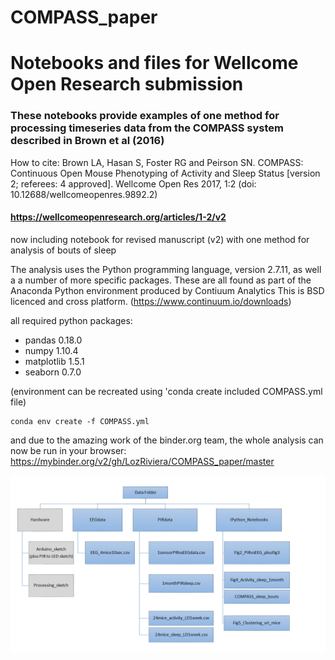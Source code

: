 # COMPASS_paper
# Notebooks and files for Wellcome Open Research submission

### These notebooks provide examples of one method for processing timeseries data from the COMPASS system described in Brown et al (2016)

How to cite: Brown LA, Hasan S, Foster RG and Peirson SN. COMPASS: Continuous Open Mouse Phenotyping of Activity and Sleep Status [version 2; referees: 4 approved]. Wellcome Open Res 2017, 1:2 (doi: 10.12688/wellcomeopenres.9892.2)

####  https://wellcomeopenresearch.org/articles/1-2/v2
now including notebook for revised manuscript (v2) with one method for analysis of bouts of sleep


The analysis uses the Python programming language, version 2.7.11, as well a a number of more specific packages. These are all found as part of the Anaconda Python environment produced by Contiuum Analytics This is BSD licenced and cross platform. (https://www.continuum.io/downloads)

all required python packages:
  - pandas  0.18.0
  - numpy   1.10.4
  - matplotlib 1.5.1
  - seaborn   0.7.0

(environment can be recreated using 'conda create included COMPASS.yml file)

```
conda env create -f COMPASS.yml

```
and due to the amazing work of the binder.org team, the whole analysis can now be run in your browser:
https://mybinder.org/v2/gh/LozRiviera/COMPASS_paper/master

![workflow](dataFiles.png)



